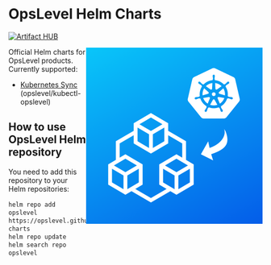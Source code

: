 # OpsLevel Helm Charts

[![Artifact HUB](https://img.shields.io/endpoint?url=https://artifacthub.io/badge/repository/opslevel)](https://artifacthub.io/packages/search?repo=opslevel) 

<img align="right" src="logo.png" width="350" height="350">


Official Helm charts for OpsLevel products. Currently supported:

- [Kubernetes Sync](https://github.com/OpsLevel/helm-charts/tree/main/charts/kubernetes-sync) (opslevel/kubectl-opslevel)

## How to use OpsLevel Helm repository

You need to add this repository to your Helm repositories:

```
helm repo add opslevel https://opslevel.github.io/helm-charts
helm repo update
helm search repo opslevel
```
